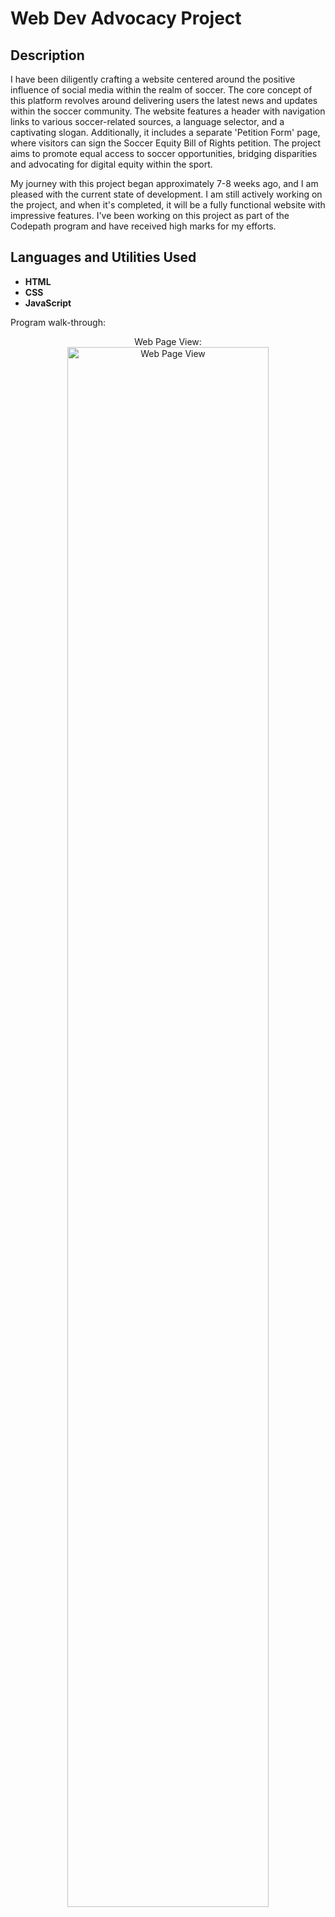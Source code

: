 <h1>Web Dev Advocacy Project</h1>


<h2>Description</h2>
I have been diligently crafting a website centered around the positive influence of social media within the realm of soccer. The core concept of this platform revolves around delivering users the latest news and updates within the soccer community. The website features a header with navigation links to various soccer-related sources, a language selector, and a captivating slogan. Additionally, it includes a separate 'Petition Form' page, where visitors can sign the Soccer Equity Bill of Rights petition. The project aims to promote equal access to soccer opportunities, bridging disparities and advocating for digital equity within the sport.

My journey with this project began approximately 7-8 weeks ago, and I am pleased with the current state of development. I am still actively working on the project, and when it's completed, it will be a fully functional website with impressive features. I've been working on this project as part of the Codepath program and have received high marks for my efforts.
<br />

<h2>Languages and Utilities Used</h2>

- <b>HTML</b> 
- <b>CSS</b>
- <b>JavaScript</b>

Program walk-through:

<p align="center">
Web Page View: <br/>
<img src="file:///C:/Users/Merdan%20Garlyyev/Downloads/projectPic1.png" height="80%" width="80%" alt="Web Page View"/>
<br />

